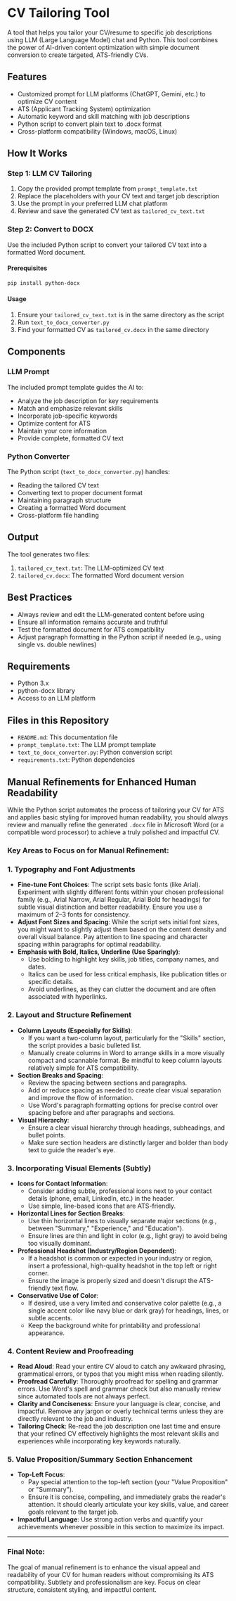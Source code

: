 # CV Tailoring Tool

A tool that helps you tailor your CV/resume to specific job descriptions using LLM (Large Language Model) chat and Python. This tool combines the power of AI-driven content optimization with simple document conversion to create targeted, ATS-friendly CVs.

## Features

- Customized prompt for LLM platforms (ChatGPT, Gemini, etc.) to optimize CV content
- ATS (Applicant Tracking System) optimization
- Automatic keyword and skill matching with job descriptions
- Python script to convert plain text to .docx format
- Cross-platform compatibility (Windows, macOS, Linux)

## How It Works

### Step 1: LLM CV Tailoring

1. Copy the provided prompt template from `prompt_template.txt`
2. Replace the placeholders with your CV text and target job description
3. Use the prompt in your preferred LLM chat platform
4. Review and save the generated CV text as `tailored_cv_text.txt`

### Step 2: Convert to DOCX

Use the included Python script to convert your tailored CV text into a formatted Word document.

#### Prerequisites

```bash
pip install python-docx
```

#### Usage

1. Ensure your `tailored_cv_text.txt` is in the same directory as the script
2. Run `text_to_docx_converter.py`
3. Find your formatted CV as `tailored_cv.docx` in the same directory

## Components

### LLM Prompt

The included prompt template guides the AI to:
- Analyze the job description for key requirements
- Match and emphasize relevant skills
- Incorporate job-specific keywords
- Optimize content for ATS
- Maintain your core information
- Provide complete, formatted CV text

### Python Converter

The Python script (`text_to_docx_converter.py`) handles:
- Reading the tailored CV text
- Converting text to proper document format
- Maintaining paragraph structure
- Creating a formatted Word document
- Cross-platform file handling

## Output

The tool generates two files:
1. `tailored_cv_text.txt`: The LLM-optimized CV text
2. `tailored_cv.docx`: The formatted Word document version

## Best Practices

- Always review and edit the LLM-generated content before using
- Ensure all information remains accurate and truthful
- Test the formatted document for ATS compatibility
- Adjust paragraph formatting in the Python script if needed (e.g., using single vs. double newlines)

## Requirements

- Python 3.x
- python-docx library
- Access to an LLM platform

## Files in this Repository

- `README.md`: This documentation file
- `prompt_template.txt`: The LLM prompt template
- `text_to_docx_converter.py`: Python conversion script
- `requirements.txt`: Python dependencies

## Manual Refinements for Enhanced Human Readability

While the Python script automates the process of tailoring your CV for ATS and applies basic styling for improved human readability, you should always review and manually refine the generated `.docx` file in Microsoft Word (or a compatible word processor) to achieve a truly polished and impactful CV.

### Key Areas to Focus on for Manual Refinement:

### 1. Typography and Font Adjustments
- **Fine-tune Font Choices**: The script sets basic fonts (like Arial). Experiment with slightly different fonts within your chosen professional family (e.g., Arial Narrow, Arial Regular, Arial Bold for headings) for subtle visual distinction and better readability. Ensure you use a maximum of 2–3 fonts for consistency.
- **Adjust Font Sizes and Spacing**: While the script sets initial font sizes, you might want to slightly adjust them based on the content density and overall visual balance. Pay attention to line spacing and character spacing within paragraphs for optimal readability.
- **Emphasis with Bold, Italics, Underline (Use Sparingly)**: 
  - Use bolding to highlight key skills, job titles, company names, and dates.
  - Italics can be used for less critical emphasis, like publication titles or specific details.
  - Avoid underlines, as they can clutter the document and are often associated with hyperlinks.

### 2. Layout and Structure Refinement
- **Column Layouts (Especially for Skills)**: 
  - If you want a two-column layout, particularly for the "Skills" section, the script provides a basic bulleted list. 
  - Manually create columns in Word to arrange skills in a more visually compact and scannable format. Be mindful to keep column layouts relatively simple for ATS compatibility.
- **Section Breaks and Spacing**: 
  - Review the spacing between sections and paragraphs.
  - Add or reduce spacing as needed to create clear visual separation and improve the flow of information. 
  - Use Word's paragraph formatting options for precise control over spacing before and after paragraphs and sections.
- **Visual Hierarchy**: 
  - Ensure a clear visual hierarchy through headings, subheadings, and bullet points.
  - Make sure section headers are distinctly larger and bolder than body text to guide the reader's eye.

### 3. Incorporating Visual Elements (Subtly)
- **Icons for Contact Information**: 
  - Consider adding subtle, professional icons next to your contact details (phone, email, LinkedIn, etc.) in the header. 
  - Use simple, line-based icons that are ATS-friendly.
- **Horizontal Lines for Section Breaks**: 
  - Use thin horizontal lines to visually separate major sections (e.g., between "Summary," "Experience," and "Education"). 
  - Ensure lines are thin and light in color (e.g., light gray) to avoid being too visually dominant.
- **Professional Headshot (Industry/Region Dependent)**: 
  - If a headshot is common or expected in your industry or region, insert a professional, high-quality headshot in the top left or right corner. 
  - Ensure the image is properly sized and doesn't disrupt the ATS-friendly text flow.
- **Conservative Use of Color**: 
  - If desired, use a very limited and conservative color palette (e.g., a single accent color like navy blue or dark gray) for headings, lines, or subtle accents. 
  - Keep the background white for printability and professional appearance.

### 4. Content Review and Proofreading
- **Read Aloud**: Read your entire CV aloud to catch any awkward phrasing, grammatical errors, or typos that you might miss when reading silently.
- **Proofread Carefully**: Thoroughly proofread for spelling and grammar errors. Use Word's spell and grammar check but also manually review since automated tools are not always perfect.
- **Clarity and Conciseness**: Ensure your language is clear, concise, and impactful. Remove any jargon or overly technical terms unless they are directly relevant to the job and industry.
- **Tailoring Check**: Re-read the job description one last time and ensure that your refined CV effectively highlights the most relevant skills and experiences while incorporating key keywords naturally.

### 5. Value Proposition/Summary Section Enhancement
- **Top-Left Focus**:
  - Pay special attention to the top-left section (your "Value Proposition" or "Summary"). 
  - Ensure it is concise, compelling, and immediately grabs the reader's attention. It should clearly articulate your key skills, value, and career goals relevant to the target job.
- **Impactful Language**: Use strong action verbs and quantify your achievements whenever possible in this section to maximize its impact.

---

### Final Note:
The goal of manual refinement is to enhance the visual appeal and readability of your CV for human readers without compromising its ATS compatibility. Subtlety and professionalism are key. Focus on clear structure, consistent styling, and impactful content.
